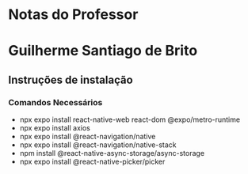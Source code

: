 <h1>Notas do Professor</h1>
<h1>Guilherme Santiago de Brito</h1>
<h2>Instruções de instalação</h2>
<h3>Comandos Necessários</h3>
<ul>
<li>npx expo install react-native-web react-dom @expo/metro-runtime</li>
<li>npx expo install axios</l1>
<li>npx expo install @react-navigation/native</li>
<li>npx expo install @react-navigation/native-stack</li>
<li>npm install @react-native-async-storage/async-storage</li>
<li>npx expo install @react-native-picker/picker</li>
</ul>
 

